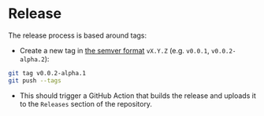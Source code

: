 # Release

The release process is based around tags:

- Create a new tag in [the semver format](https://semver.org/) `vX.Y.Z` (e.g. `v0.0.1`, `v0.0.2-alpha.2`):

```bash
git tag v0.0.2-alpha.1
git push --tags
```

- This should trigger a GitHub Action that builds the release and uploads it to the `Releases` section of the repository.